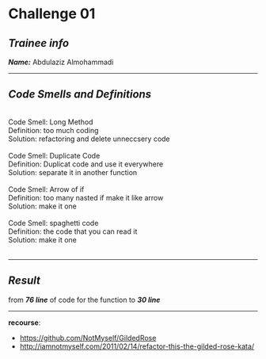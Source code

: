 # Challenge 01

## _Trainee info_

**_Name:_** Abdulaziz Almohammadi

---

## _Code Smells and Definitions_

<br/>
Code Smell: Long Method <br/>
Definition: too much coding <br/>
Solution: refactoring and delete unneccsery code <br/>
<br/>
Code Smell: Duplicate Code <br/>
Definition: Duplicat code and use it everywhere <br/>
Solution: separate it in another function <br/>
<br/>
Code Smell: Arrow of if <br/>
Definition: too many nasted if make it like arrow <br/>
Solution: make it one <br/>

<br/>
Code Smell: spaghetti code <br/>
Definition: the code that you can read it <br/>
Solution: make it one <br/>
<br/>

---

## _Result_

from **_76 line_** of code for the function to **_30 line_**

---

**recourse**:

- https://github.com/NotMyself/GildedRose
- http://iamnotmyself.com/2011/02/14/refactor-this-the-gilded-rose-kata/
